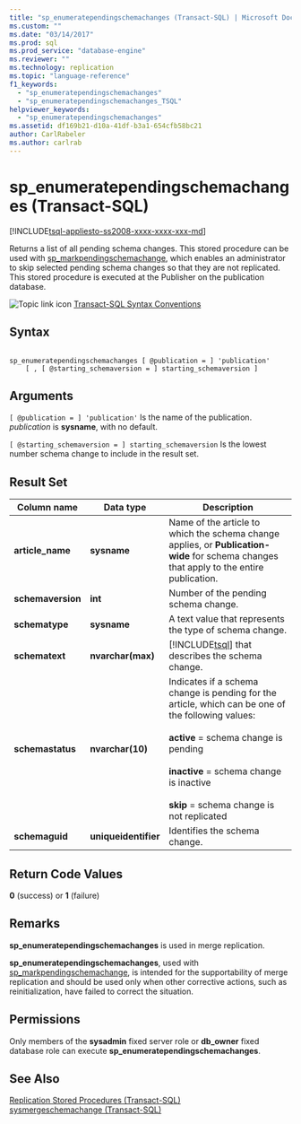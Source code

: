 ```yaml
---
title: "sp_enumeratependingschemachanges (Transact-SQL) | Microsoft Docs"
ms.custom: ""
ms.date: "03/14/2017"
ms.prod: sql
ms.prod_service: "database-engine"
ms.reviewer: ""
ms.technology: replication
ms.topic: "language-reference"
f1_keywords: 
  - "sp_enumeratependingschemachanges"
  - "sp_enumeratependingschemachanges_TSQL"
helpviewer_keywords: 
  - "sp_enumeratependingschemachanges"
ms.assetid: df169b21-d10a-41df-b3a1-654cfb58bc21
author: CarlRabeler
ms.author: carlrab
---
```

# sp_enumeratependingschemachanges (Transact-SQL)
[!INCLUDE[tsql-appliesto-ss2008-xxxx-xxxx-xxx-md](../../includes/applies-to-version/sqlserver.md)]

  Returns a list of all pending schema changes. This stored procedure can be used with [sp_markpendingschemachange](../../relational-databases/system-stored-procedures/sp-markpendingschemachange-transact-sql.md), which enables an administrator to skip selected pending schema changes so that they are not replicated. This stored procedure is executed at the Publisher on the publication database.  
  
 ![Topic link icon](../../database-engine/configure-windows/media/topic-link.gif "Topic link icon") [Transact-SQL Syntax Conventions](../../t-sql/language-elements/transact-sql-syntax-conventions-transact-sql.md)  
  
## Syntax  
  
```  
  
sp_enumeratependingschemachanges [ @publication = ] 'publication'   
    [ , [ @starting_schemaversion = ] starting_schemaversion ]  
```  
  
## Arguments  
`[ @publication = ] 'publication'`
 Is the name of the publication. *publication* is **sysname**, with no default.  
  
`[ @starting_schemaversion = ] starting_schemaversion`
 Is the lowest number schema change to include in the result set.  
  
## Result Set  
  
|Column name|Data type|Description|  
|-----------------|---------------|-----------------|  
|**article_name**|**sysname**|Name of the article to which the schema change applies, or **Publication-wide** for schema changes that apply to the entire publication.|  
|**schemaversion**|**int**|Number of the pending schema change.|  
|**schematype**|**sysname**|A text value that represents the type of schema change.|  
|**schematext**|**nvarchar(max)**|[!INCLUDE[tsql](../../includes/tsql-md.md)] that describes the schema change.|  
|**schemastatus**|**nvarchar(10)**|Indicates if a schema change is pending for the article, which can be one of the following values:<br /><br /> **active** = schema change is pending<br /><br /> **inactive** = schema change is inactive<br /><br /> **skip** = schema change is not replicated|  
|**schemaguid**|**uniqueidentifier**|Identifies the schema change.|  
  
## Return Code Values  
 **0** (success) or **1** (failure)  
  
## Remarks  
 **sp_enumeratependingschemachanges** is used in merge replication.  
  
 **sp_enumeratependingschemachanges**, used with [sp_markpendingschemachange](../../relational-databases/system-stored-procedures/sp-markpendingschemachange-transact-sql.md), is intended for the supportability of merge replication and should be used only when other corrective actions, such as reinitialization, have failed to correct the situation.  
  
## Permissions  
 Only members of the **sysadmin** fixed server role or **db_owner** fixed database role can execute **sp_enumeratependingschemachanges**.  
  
## See Also  
 [Replication Stored Procedures &#40;Transact-SQL&#41;](../../relational-databases/system-stored-procedures/replication-stored-procedures-transact-sql.md)   
 [sysmergeschemachange &#40;Transact-SQL&#41;](../../relational-databases/system-tables/sysmergeschemachange-transact-sql.md)  
  
  
